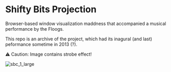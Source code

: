 # Shifty Bits Projection

Browser-based window visualization maddness that accompanied a musical performance by the Floogs.

This repo is an archive of the project, which had its inagural (and last) peformance sometime in 2013 (?).

⚠️ Caution: Image contains strobe effect!

![sbc_1_large](https://user-images.githubusercontent.com/82218266/146014612-fd8ca77a-c064-48f0-b77b-0e2dfd3073c0.gif)
